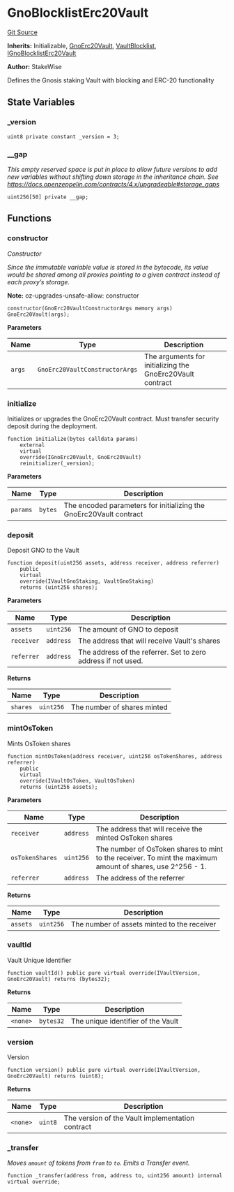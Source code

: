 # GnoBlocklistErc20Vault
[Git Source](https://github.com/stakewise/v3-core/blob/c4059a64871829ca60ea58f054baf8eb13d3572a/contracts/vaults/gnosis/GnoBlocklistErc20Vault.sol)

**Inherits:**
Initializable, [GnoErc20Vault](/contracts/vaults/gnosis/GnoErc20Vault.sol/contract.GnoErc20Vault.md), [VaultBlocklist](/contracts/vaults/modules/VaultBlocklist.sol/abstract.VaultBlocklist.md), [IGnoBlocklistErc20Vault](/contracts/interfaces/IGnoBlocklistErc20Vault.sol/interface.IGnoBlocklistErc20Vault.md)

**Author:**
StakeWise

Defines the Gnosis staking Vault with blocking and ERC-20 functionality


## State Variables
### _version

```solidity
uint8 private constant _version = 3;
```


### __gap
*This empty reserved space is put in place to allow future versions to add new
variables without shifting down storage in the inheritance chain.
See https://docs.openzeppelin.com/contracts/4.x/upgradeable#storage_gaps*


```solidity
uint256[50] private __gap;
```


## Functions
### constructor

*Constructor*

*Since the immutable variable value is stored in the bytecode,
its value would be shared among all proxies pointing to a given contract instead of each proxy’s storage.*

**Note:**
oz-upgrades-unsafe-allow: constructor


```solidity
constructor(GnoErc20VaultConstructorArgs memory args) GnoErc20Vault(args);
```
**Parameters**

|Name|Type|Description|
|----|----|-----------|
|`args`|`GnoErc20VaultConstructorArgs`|The arguments for initializing the GnoErc20Vault contract|


### initialize

Initializes or upgrades the GnoErc20Vault contract. Must transfer security deposit during the deployment.


```solidity
function initialize(bytes calldata params)
    external
    virtual
    override(IGnoErc20Vault, GnoErc20Vault)
    reinitializer(_version);
```
**Parameters**

|Name|Type|Description|
|----|----|-----------|
|`params`|`bytes`|The encoded parameters for initializing the GnoErc20Vault contract|


### deposit

Deposit GNO to the Vault


```solidity
function deposit(uint256 assets, address receiver, address referrer)
    public
    virtual
    override(IVaultGnoStaking, VaultGnoStaking)
    returns (uint256 shares);
```
**Parameters**

|Name|Type|Description|
|----|----|-----------|
|`assets`|`uint256`|The amount of GNO to deposit|
|`receiver`|`address`|The address that will receive Vault's shares|
|`referrer`|`address`|The address of the referrer. Set to zero address if not used.|

**Returns**

|Name|Type|Description|
|----|----|-----------|
|`shares`|`uint256`|The number of shares minted|


### mintOsToken

Mints OsToken shares


```solidity
function mintOsToken(address receiver, uint256 osTokenShares, address referrer)
    public
    virtual
    override(IVaultOsToken, VaultOsToken)
    returns (uint256 assets);
```
**Parameters**

|Name|Type|Description|
|----|----|-----------|
|`receiver`|`address`|The address that will receive the minted OsToken shares|
|`osTokenShares`|`uint256`|The number of OsToken shares to mint to the receiver. To mint the maximum amount of shares, use 2^256 - 1.|
|`referrer`|`address`|The address of the referrer|

**Returns**

|Name|Type|Description|
|----|----|-----------|
|`assets`|`uint256`|The number of assets minted to the receiver|


### vaultId

Vault Unique Identifier


```solidity
function vaultId() public pure virtual override(IVaultVersion, GnoErc20Vault) returns (bytes32);
```
**Returns**

|Name|Type|Description|
|----|----|-----------|
|`<none>`|`bytes32`|The unique identifier of the Vault|


### version

Version


```solidity
function version() public pure virtual override(IVaultVersion, GnoErc20Vault) returns (uint8);
```
**Returns**

|Name|Type|Description|
|----|----|-----------|
|`<none>`|`uint8`|The version of the Vault implementation contract|


### _transfer

*Moves `amount` of tokens from `from` to `to`.
Emits a Transfer event.*


```solidity
function _transfer(address from, address to, uint256 amount) internal virtual override;
```

